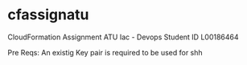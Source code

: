 # cfassignatu
CloudFormation Assignment ATU
Iac - Devops
Student ID  L00186464

Pre Reqs:
An existig Key pair is required to be used for shh
